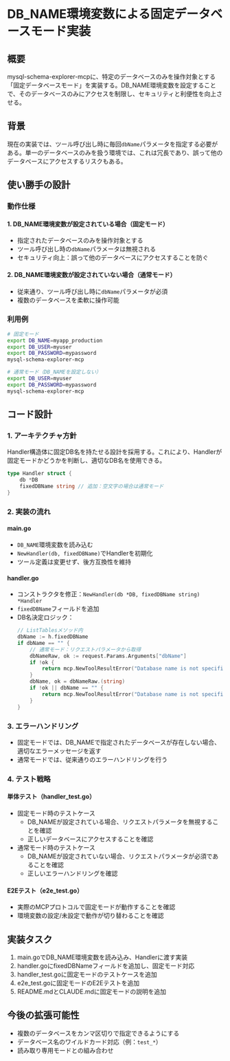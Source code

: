 # DB_NAME環境変数による固定データベースモード実装

## 概要
mysql-schema-explorer-mcpに、特定のデータベースのみを操作対象とする「固定データベースモード」を実装する。DB_NAME環境変数を設定することで、そのデータベースのみにアクセスを制限し、セキュリティと利便性を向上させる。

## 背景
現在の実装では、ツール呼び出し時に毎回`dbName`パラメータを指定する必要がある。単一のデータベースのみを扱う環境では、これは冗長であり、誤って他のデータベースにアクセスするリスクもある。

## 使い勝手の設計

### 動作仕様

#### 1. DB_NAME環境変数が設定されている場合（固定モード）
- 指定されたデータベースのみを操作対象とする
- ツール呼び出し時の`dbName`パラメータは無視される
- セキュリティ向上：誤って他のデータベースにアクセスすることを防ぐ

#### 2. DB_NAME環境変数が設定されていない場合（通常モード）
- 従来通り、ツール呼び出し時に`dbName`パラメータが必須
- 複数のデータベースを柔軟に操作可能

### 利用例

```bash
# 固定モード
export DB_NAME=myapp_production
export DB_USER=myuser
export DB_PASSWORD=mypassword
mysql-schema-explorer-mcp

# 通常モード（DB_NAMEを設定しない）
export DB_USER=myuser
export DB_PASSWORD=mypassword
mysql-schema-explorer-mcp
```

## コード設計

### 1. アーキテクチャ方針
Handler構造体に固定DB名を持たせる設計を採用する。これにより、Handlerが固定モードかどうかを判断し、適切なDB名を使用できる。

```go
type Handler struct {
    db *DB
    fixedDBName string // 追加：空文字の場合は通常モード
}
```

### 2. 実装の流れ

#### main.go
- `DB_NAME`環境変数を読み込む
- `NewHandler(db, fixedDBName)`でHandlerを初期化
- ツール定義は変更せず、後方互換性を維持

#### handler.go
- コンストラクタを修正：`NewHandler(db *DB, fixedDBName string) *Handler`
- `fixedDBName`フィールドを追加
- DB名決定ロジック：
  ```go
  // ListTablesメソッド内
  dbName := h.fixedDBName
  if dbName == "" {
      // 通常モード：リクエストパラメータから取得
      dbNameRaw, ok := request.Params.Arguments["dbName"]
      if !ok {
          return mcp.NewToolResultError("Database name is not specified"), nil
      }
      dbName, ok = dbNameRaw.(string)
      if !ok || dbName == "" {
          return mcp.NewToolResultError("Database name is not specified correctly"), nil
      }
  }
  ```

### 3. エラーハンドリング
- 固定モードでは、DB_NAMEで指定されたデータベースが存在しない場合、適切なエラーメッセージを返す
- 通常モードでは、従来通りのエラーハンドリングを行う

### 4. テスト戦略

#### 単体テスト（handler_test.go）
- 固定モード時のテストケース
  - DB_NAMEが設定されている場合、リクエストパラメータを無視することを確認
  - 正しいデータベースにアクセスすることを確認
- 通常モード時のテストケース
  - DB_NAMEが設定されていない場合、リクエストパラメータが必須であることを確認
  - 正しいエラーハンドリングを確認

#### E2Eテスト（e2e_test.go）
- 実際のMCPプロトコルで固定モードが動作することを確認
- 環境変数の設定/未設定で動作が切り替わることを確認

## 実装タスク
1. main.goでDB_NAME環境変数を読み込み、Handlerに渡す実装
2. handler.goにfixedDBNameフィールドを追加し、固定モード対応
3. handler_test.goに固定モードのテストケースを追加
4. e2e_test.goに固定モードのE2Eテストを追加
5. README.mdとCLAUDE.mdに固定モードの説明を追加

## 今後の拡張可能性
- 複数のデータベースをカンマ区切りで指定できるようにする
- データベース名のワイルドカード対応（例：`test_*`）
- 読み取り専用モードとの組み合わせ